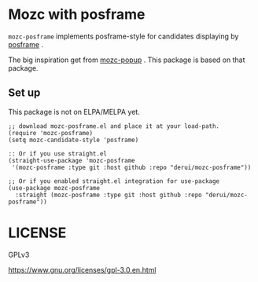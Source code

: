 # Mozc with posframe #
`mozc-posframe` implements posframe-style for candidates displaying by [posframe](https://github.com/tumashu/posframe) .

The big inspiration get from [mozc-popup](https://github.com/d5884/mozc-popup) . This package is based on that package.

## Set up ##
This package is not on ELPA/MELPA yet.

```emacs-lisp
;; download mozc-posframe.el and place it at your load-path.
(require 'mozc-posframe)
(setq mozc-candidate-style 'posframe)

:: Or if you use straight.el
(straight-use-package 'mozc-posframe
 '(mozc-posframe :type git :host github :repo "derui/mozc-posframe"))

;; Or if you enabled straight.el integration for use-package
(use-package mozc-posframe
  :straight (mozc-posframe :type git :host github :repo "derui/mozc-posframe"))
```

# LICENSE #
GPLv3

https://www.gnu.org/licenses/gpl-3.0.en.html
